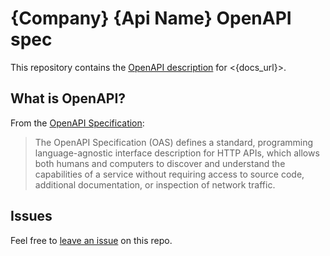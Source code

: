 # {Company} {Api Name} OpenAPI spec

This repository contains the [OpenAPI description](/openapi.yml) for <{docs_url}>.

## What is OpenAPI?

From the [OpenAPI Specification](https://github.com/OAI/OpenAPI-Specification):

> The OpenAPI Specification (OAS) defines a standard, programming language-agnostic interface description for HTTP APIs, which allows both humans and computers to discover and understand the capabilities of a service without requiring access to source code, additional documentation, or inspection of network traffic.

## Issues

Feel free to [leave an issue](https://github.com/fern-{company}/{company}-openapi/issues) on this repo.
